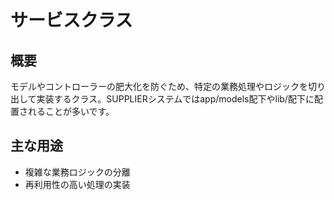 # サービスクラス

## 概要
モデルやコントローラーの肥大化を防ぐため、特定の業務処理やロジックを切り出して実装するクラス。SUPPLIERシステムではapp/models配下やlib/配下に配置されることが多いです。

## 主な用途
- 複雑な業務ロジックの分離
- 再利用性の高い処理の実装 